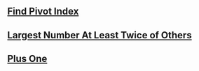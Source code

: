 ## [Find Pivot Index](https://leetcode.com/explore/learn/card/array-and-string/201/introduction-to-array/1144/)
## [Largest Number At Least Twice of Others](https://leetcode.com/explore/learn/card/array-and-string/201/introduction-to-array/1147/)
## [Plus One](https://leetcode.com/explore/learn/card/array-and-string/201/introduction-to-array/1148/)